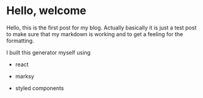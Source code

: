 <!--
title: hello
keywords: hello, code, something
-->

# Hello, welcome

Hello, this is the first post for my blog. Actually basically it is just a test post to make sure that my markdown is working and to get a feeling for the formatting.

I built this generator myself using

- react

- marksy

- styled components